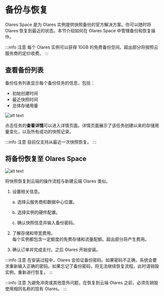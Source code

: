 # 备份与恢复

Olares Space 是为 Olares 实例提供快照备份的官方解决方案。你可以随时将 Olares 恢复到最近的状态。本节介绍如何在 Olares Space 中管理备份和恢复操作。

:::info 注意
每个 Olares 实例可以获得 10GB 的免费备份空间。超出部分将按照云服务商的定价收费。
:::

## 查看备份列表

备份任务列表显示每个备份任务的信息，包括：

- 初始创建时间
- 最近快照时间
- 总体存储用量

![alt text](/images/how-to/space/backup_list.jpg#bordered)

点击任务的**查看详情**可以进入详情页面。详情页面展示了该任务创建以来的存储用量变化，以及所有成功的快照记录。

:::info 注意
目前仅支持从最近一次快照恢复。
:::

## 将备份恢复至 Olares Space

![alt text](/images/how-to/space/restore_backup_to_the_olares_space.jpg#bordered)

将快照恢复到云端的操作流程与新建云端 Olares 类似。

1. 设置相关信息。

   a. 选择云服务商和数据中心位置。

   b. 选择实例的硬件配置。

   c. 确认快照信息并输入备份密码。

2. 了解存储和带宽费用。<br>每个实例都包含一定额度的免费存储和流量配额。超出部分将产生费用。

3. 确认订单并完成支付。之后 Olares 开始安装。

:::info 注意
在安装过程中，Olares 会验证备份密码。如果密码不正确，系统会要求重新输入正确的密码。如果忘记了备份密码，将无法继续恢复流程。此时请销毁实例，重新进行恢复。
:::

:::info 注意
为避免冲突或其他意外问题，在恢复到云端 Olares 之前，必须先销毁使用相同名称的现有 Olares。
:::
